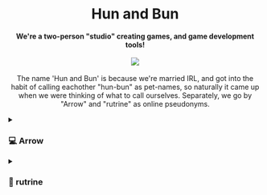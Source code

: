 <h1 align="center">
  Hun and Bun
</h1>
<p align="center">
  <b>
    We're a two-person "studio" creating games, and game development tools!
  </b>
  <br/><br/>
  <a href="https://hun-bun.itch.io">
    <img src="https://img.shields.io/badge/Itch.io-FA5C5C?style=for-the-badge&logo=itchdotio&logoColor=white" />
  </a>
  <br/><br/>
  The name 'Hun and Bun' is because we're married IRL, and got into the habit of calling eachother "hun-bun" as pet-names, so naturally it came up when we were thinking of what to call ourselves. 
  Separately, we go by "Arrow" and "rutrine" as online pseudonyms. 
</p>

 <details>
   <summary>
      <h3>💻 Arrow</h3>
   </summary>
   <p>
     <h3>Home PC:</h3>
     <img src="https://img.shields.io/badge/Linux_Mint-87CF3E?style=for-the-badge&logo=linux-mint&logoColor=white"/>
     <img src="https://img.shields.io/badge/AMD%20Ryzen_9_3900XT-ED1C24?style=for-the-badge&logo=amd&logoColor=white"/>
     <img src="https://img.shields.io/badge/AMD%20Radeon_RX_6900XT-ED1C24?style=for-the-badge&logo=amd&logoColor=white"/>
     <img src="https://img.shields.io/badge/RAM-64GB%20DDR4%203600MHz-007DB8?style=for-the-badge&logoColor=white"/>
   </p>
   <p>
     <h3>About:</h3>
     I love to learn. Over the years, lots of hobbies have come and gone, but software development is one that stuck. I started the self-taught journey in highschool learning GameMaker Studio, and eventually transitioned to Unity, and later on Godot. Along the way I've made an <a href="https://github.com/HunAndBun    /ArrowUtilities">open source class library</a> for Unity development, and a few small games with the help of rutrine and her art. A smaller subset of those games actually made their way onto <a href="https://hun-bun.itch.io">our itch.io page.</a> Early 2023 I bought a server to self-host alternatives to software I was previously paying subscription fees for, namely a family Nextcloud to replace my Google One subscription, and GitLab for storing game code directly alongside large art assets that GitHub wasn't too happy about. Most of my focus now is split between my day job, development in Godot, and pursuing a CS degree!
   </p>
   <p>
     <h3>Software Proficiencies (in order learned):</h3>
     <h6>Languages & Frameworks</h6>
     <img src="https://img.shields.io/badge/GML-000000.svg?style=for-the-badge&logo=data%3Aimage%2Fpng%3Bbase64%2CiVBORw0KGgoAAAANSUhEUgAAAA4AAAAOCAMAAAAolt3jAAAAZlBMVEX%2F%2F%2F%2F%2F%2F%2F%2F%2F%2F%2F%2F%2F%2F%2F%2F%2F%2F%2F%2F%2F%2F%2F%2F%2F%2F%2F%2F%2F%2F%2F%2F%2F%2F%2F%2F%2F%2F%2F%2F%2F%2F%2F%2F%2F%2F%2F%2F%2F%2F%2F%2F%2F%2F%2F%2F%2F%2F%2F%2F%2F%2F%2F%2F%2F%2F%2F%2F%2F%2F%2F%2F%2F%2F%2F%2F%2F%2F%2F%2F%2F%2F%2F%2F%2F%2F%2F%2F%2F%2F%2F%2F%2F%2F%2F%2F%2F%2F%2F%2F%2F%2F%2F%2F%2F%2F%2F%2F%2F%2F%2F%2F%2F%2F%2F%2F%2F%2F%2F%2F%2F%2F%2F%2F%2F%2F%2F%2F%2F%2F%2F%2F%2F%2F%2F%2BrG8stAAAAIXRSTlMABg0OFBkfcn1%2Bf4CBgoOFhoeIiouWmNDa5ebp8PX2%2B%2F6o6Vq%2BAAAAY0lEQVR42k2OWQ6AIAwFn%2BIOioobrnD%2FS4o0EeanmQxNAdErRFTWtsFq6%2BiiZozz0CSnTjYBwo0RkF8DWDLf51Ni9K%2FYdq0Fy3KAfzk97M7goK1F%2F4rGH9Kk1OlboQtEDIrmC%2BU3CVxTr%2FRMAAAAAElFTkSuQmCC">
     <img src="https://img.shields.io/badge/c%23-%23239120.svg?style=for-the-badge&logo=c-sharp&logoColor=white"/>
     <img src="https://img.shields.io/badge/.NET-5C2D91?style=for-the-badge&logo=.net&logoColor=white"/>
     <img src="https://img.shields.io/badge/json-%23000000.svg?&style=for-the-badge&logo=json&logoColor=white" />
     <img src="https://img.shields.io/badge/GDScript-%23FFFFFF.svg?style=for-the-badge&logo=godot-engine"/>
     <img src="https://img.shields.io/badge/gnu%20bash-%234EAA25.svg?&style=for-the-badge&logo=gnu%20bash&logoColor=white" />
     <h6>Game Engines</h6>
     <img src="https://img.shields.io/badge/GameMaker_Studio_2-000000.svg?style=for-the-badge&logo=data%3Aimage%2Fpng%3Bbase64%2CiVBORw0KGgoAAAANSUhEUgAAAA4AAAAOCAMAAAAolt3jAAAAZlBMVEX%2F%2F%2F%2F%2F%2F%2F%2F%2F%2F%2F%2F%2F%2F%2F%2F%2F%2F%2F%2F%2F%2F%2F%2F%2F%2F%2F%2F%2F%2F%2F%2F%2F%2F%2F%2F%2F%2F%2F%2F%2F%2F%2F%2F%2F%2F%2F%2F%2F%2F%2F%2F%2F%2F%2F%2F%2F%2F%2F%2F%2F%2F%2F%2F%2F%2F%2F%2F%2F%2F%2F%2F%2F%2F%2F%2F%2F%2F%2F%2F%2F%2F%2F%2F%2F%2F%2F%2F%2F%2F%2F%2F%2F%2F%2F%2F%2F%2F%2F%2F%2F%2F%2F%2F%2F%2F%2F%2F%2F%2F%2F%2F%2F%2F%2F%2F%2F%2F%2F%2F%2F%2F%2F%2F%2F%2F%2F%2F%2F%2F%2F%2F%2F%2F%2F%2BrG8stAAAAIXRSTlMABg0OFBkfcn1%2Bf4CBgoOFhoeIiouWmNDa5ebp8PX2%2B%2F6o6Vq%2BAAAAY0lEQVR42k2OWQ6AIAwFn%2BIOioobrnD%2FS4o0EeanmQxNAdErRFTWtsFq6%2BiiZozz0CSnTjYBwo0RkF8DWDLf51Ni9K%2FYdq0Fy3KAfzk97M7goK1F%2F4rGH9Kk1OlboQtEDIrmC%2BU3CVxTr%2FRMAAAAAElFTkSuQmCC">
     <img src="https://img.shields.io/badge/unity-%23000000.svg?style=for-the-badge&logo=unity&logoColor=white"/>
     <img src="https://img.shields.io/badge/GODOT-%23FFFFFF.svg?style=for-the-badge&logo=godot-engine"/>
     <h6>Self-Hosted Services</h6>
     <img src="https://img.shields.io/badge/proxmox-%23E57000.svg?&style=for-the-badge&logo=proxmox&logoColor=white"/>
     <img src="https://img.shields.io/badge/truenas-%230095D5.svg?&style=for-the-badge&logo=truenas&logoColor=white" />
     <img src="https://img.shields.io/badge/Nextcloud-0082C9?style=for-the-badge&logo=Nextcloud&logoColor=white"/>
     <img src="https://img.shields.io/badge/nginx_Proxy_Manager-%23009639.svg?style=for-the-badge&logo=nginx&logoColor=white"/>
     <img src="https://img.shields.io/badge/VSCode_Server-0078D4?style=for-the-badge&logo=visual%20studio%20code&logoColor=white"/>
     <img src="https://img.shields.io/badge/GitLab-330F63?style=for-the-badge&logo=gitlab&logoColor=white"/>
     <img src="https://img.shields.io/badge/Portainer-%232496ED.svg?&style=for-the-badge&logo=docker&logoColor=white"/>
     <img src="https://img.shields.io/badge/Obsidian-483699?style=for-the-badge&logo=Obsidian&logoColor=white"/>
     <br/>(Obsidian runs locally, but I've used some trickery with my instance of GitLab to auto-sync all of my vaults to all of my devices, mobile or otherwise, effectively giving me a self-hosted note system.)
   </p>
 </details>
 <details>
   <summary>
      <h3>🎨 rutrine</h3>
   </summary>
   <p>
     <h3>Home PC:</h3>
     <img src="https://img.shields.io/badge/Linux_Mint-87CF3E?style=for-the-badge&logo=linux-mint&logoColor=white"/>
     <img src="https://img.shields.io/badge/AMD%20Ryzen_9_3950X-ED1C24?style=for-the-badge&logo=amd&logoColor=white"/>
     <img src="https://img.shields.io/badge/NVIDIA-RTX3080-76B900?style=for-the-badge&logo=nvidia&logoColor=white"/>
     <img src="https://img.shields.io/badge/RAM-32GB%20DDR4%203600MHz-007DB8?style=for-the-badge&logoColor=white"/>
   </p>
   <p>
   <h3>About:</h3>
     Self-taught and self-loathing. >:) I like pixel art, low poly 3D modeling, and long walks in the woods.
   </p>
   <p>
     <h3>Software Proficiencies (in order learned):</h3>
     <h6>Digital Art</h6>
     <img src="https://img.shields.io/badge/Adobe%20Photoshop-31A8FF?style=for-the-badge&logo=Adobe%20Photoshop&logoColor=black"/>
     <img src="https://img.shields.io/badge/Adobe%20Illustrator-FF9A00?style=for-the-badge&logo=adobe%20illustrator&logoColor=white"/>
     <img src="https://img.shields.io/badge/Aseprite-FFFFFF?style=for-the-badge&logo=Aseprite&logoColor=#7D929E"/>
     <img src="https://img.shields.io/badge/Krita-203759?style=for-the-badge&logo=krita&logoColor=EEF37B"/>
     <h6>Video Editing</h6>
     <img src="https://img.shields.io/badge/Adobe%20Premiere%20Pro-9999FF?style=for-the-badge&logo=Adobe%20Premiere%20Pro&logoColor=white"/>
     <img src="https://img.shields.io/badge/DaVinci_Resolve-%23FF4A00.svg?&style=for-the-badge&logo=davinci%20resolve&logoColor=white"/>
   </p>       
 </details>
<!---
HunAndBun/HunAndBun is a ✨ special ✨ repository because its `README.md` (this file) appears on your GitHub profile.
You can click the Preview link to take a look at your changes.
--->

